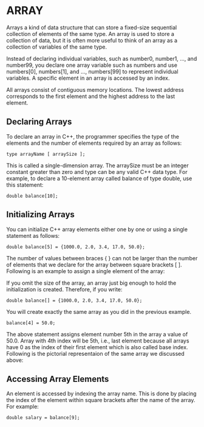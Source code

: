 # ARRAY

Arrays a kind of data structure that can store a fixed-size sequential collection of elements of the same type. An array is used to store a collection of data, but it is often more useful to think of an array as a collection of variables of the same type.

Instead of declaring individual variables, such as number0, number1, ..., and number99, you declare one array variable such as numbers and use numbers[0], numbers[1], and ..., numbers[99] to represent individual variables. A specific element in an array is accessed by an index.

All arrays consist of contiguous memory locations. The lowest address corresponds to the first element and the highest address to the last element.

## Declaring Arrays

To declare an array in C++, the programmer specifies the type of the elements and the number of elements required by an array as follows:

```type arrayName [ arraySize ];```

This is called a single-dimension array. The arraySize must be an integer constant greater than zero and type can be any valid C++ data type. For example, to declare a 10-element array called balance of type double, use this statement:

```double balance[10];```

## Initializing Arrays

You can initialize C++ array elements either one by one or using a single statement as follows:

```double balance[5] = {1000.0, 2.0, 3.4, 17.0, 50.0};```

The number of values between braces { } can not be larger than the number of elements that we declare for the array between square brackets [ ]. Following is an example to assign a single element of the array:

If you omit the size of the array, an array just big enough to hold the initialization is created. Therefore, if you write:

```double balance[] = {1000.0, 2.0, 3.4, 17.0, 50.0};```

You will create exactly the same array as you did in the previous example.

```balance[4] = 50.0;```

The above statement assigns element number 5th in the array a value of 50.0. Array with 4th index will be 5th, i.e., last element because all arrays have 0 as the index of their first element which is also called base index. Following is the pictorial representaion of the same array we discussed above:

## Accessing Array Elements

An element is accessed by indexing the array name. This is done by placing the index of the element within square brackets after the name of the array. For example:

```double salary = balance[9];```


